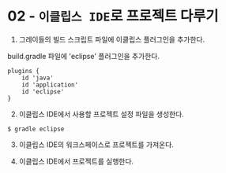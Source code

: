 # 02 - `이클립스 IDE`로 프로젝트 다루기

1) 그레이들의 빌드 스크립트 파일에 이클립스 플러그인을 추가한다.

build.gradle 파일에 'eclipse' 플러그인을 추가한다.

```
plugins {
    id 'java'
    id 'application'
    id 'eclipse'
}
```

2) 이클립스 IDE에서 사용할 프로젝트 설정 파일을 생성한다.

```
$ gradle eclipse
```

3) 이클립스 IDE의 워크스페이스로 프로젝트를 가져온다.

4) 이클립스 IDE에서 프로젝트를 실행한다.

